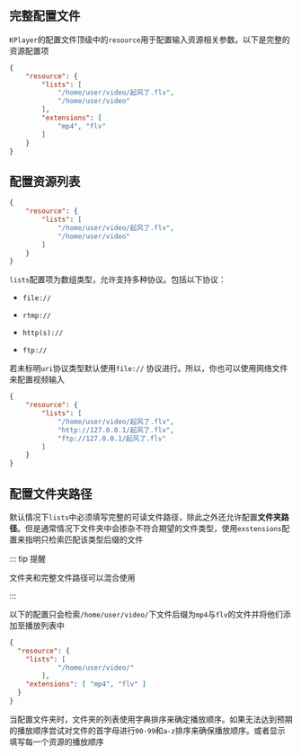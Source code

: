 ## 完整配置文件

`KPlayer`的配置文件顶级中的`resource`用于配置输入资源相关参数。以下是完整的资源配置项

```json
{
	"resource": {
		"lists": [
			"/home/user/video/起风了.flv",
			"/home/user/video"
		],
		"extensions": [
			"mp4", "flv"
		]
	}
}
```



## 配置资源列表

```json {3-6}
{
	"resource": {
		"lists": [
			"/home/user/video/起风了.flv",
			"/home/user/video"
		]
	}
}
```

`lists`配置项为数组类型，允许支持多种协议。包括以下协议：

* `file://`

  

* `rtmp://`

  

* `http(s)://`

  

* `ftp://`



若未标明`uri`协议类型默认使用`file://` 协议进行。所以，你也可以使用网络文件来配置视频输入

```json {4-6}
{
	"resource": {
		"lists": [
			"/home/user/video/起风了.flv",
			"http://127.0.0.1/起风了.flv",
			"ftp://127.0.0.1/起风了.flv"
		]
	}
}
```



## 配置文件夹路径

默认情况下`lists`中必须填写完整的可读文件路径，除此之外还允许配置**文件夹路径**。但是通常情况下文件夹中会掺杂不符合期望的文件类型，使用`exstensions`配置来指明只检索匹配该类型后缀的文件



::: tip 提醒

文件夹和完整文件路径可以混合使用

:::



以下的配置只会检索`/home/user/video/`下文件后缀为`mp4`与`flv`的文件并将他们添加至播放列表中

```json {6}
{
  "resource": {
    "lists": [
			"/home/user/video/"
		],
    "extensions": [ "mp4", "flv" ]
  }
}
```



当配置文件夹时，文件夹的列表使用字典排序来确定播放顺序。如果无法达到预期的播放顺序尝试对文件的首字母进行`00-99`和`a-z`排序来确保播放顺序。或者显示填写每一个资源的播放顺序